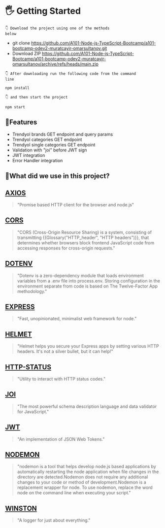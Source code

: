 <h1 align="left"> 🖐 Getting Started</h1>

<code>👇 Download the project using one of the methods below</code>

<p>

* git clone https://github.com/A101-Node-js-TypeScript-Bootcamp/a101-bootcamp-odev2-muratcayir-omarsultanov.git
* Download ZIP https://github.com/A101-Node-js-TypeScript-Bootcamp/a101-bootcamp-odev2-muratcayir-omarsultanov/archive/refs/heads/main.zip
</p>

<code>👇 After downloading run the following code from the command line</code>

```
npm install
```
<code>👇 and then start the project</code>

```
npm start
```

## 📝Features

<p>

* Trendyol brands GET endpoint and query params 
* Trendyol categories GET endpoint
* Trendyol single categories GET endpoint
* Validation with "joi" before JWT sign
* JWT integration
* Error Handler integration
</p>

## 📝What did we use in this project?

## [AXIOS](https://github.com/axios) 
>"Promise based HTTP client for the browser and node.js"

## [CORS](https://github.com/mdn/content/blob/main/files/en-us/glossary/cors/index.md) 
>"CORS (Cross-Origin Resource Sharing) is a system, consisting of transmitting {{Glossary("HTTP_header", "HTTP headers")}}, that determines whether browsers block frontend JavaScript code from accessing responses for cross-origin requests."

## [DOTENV](https://github.com/motdotla/dotenv#readme) 
>"Dotenv is a zero-dependency module that loads environment variables from a .env file into process.env. Storing configuration in the environment separate from code is based on The Twelve-Factor App methodology."

## [EXPRESS](https://github.com/expressjs/express) 
>"Fast, unopinionated, minimalist web framework for node."

## [HELMET](https://github.com/helmetjs/helmet) 
>"Helmet helps you secure your Express apps by setting various HTTP headers. It's not a silver bullet, but it can help!"

## [HTTP-STATUS](https://github.com/adaltas/node-http-status) 
>"Utility to interact with HTTP status codes."

## [JOI](https://github.com/sideway/joi) 
>"The most powerful schema description language and data validator for JavaScript."

## [JWT](https://github.com/auth0/node-jsonwebtoken) 
>"An implementation of JSON Web Tokens."

## [NODEMON](https://github.com/remy/nodemon) 
>"nodemon is a tool that helps develop node.js based applications by automatically restarting the node application when file changes in the directory are detected.Nodemon does not require any additional changes to your code or method of development.Nodemon is a replacement wrapper for node. To use nodemon, replace the word node on the command line when executing your script."

## [WINSTON](https://github.com/winstonjs/winston) 
>"A logger for just about everything."
